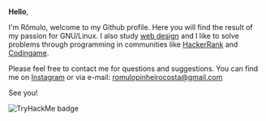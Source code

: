  <b>Hello</b>,</br>
 
I'm Rômulo, welcome to my Github profile. Here you will find the result of my passion for GNU/Linux. I also study [web design](https://codepen.io/pinheirocosta) and I like to solve problems through programming in communities like [HackerRank](https://www.hackerrank.com/Pinheirocosta) and [Codingame](https://www.codingame.com/profile/25c600759c3b87b73eff5a785b23212a1218773).

Please feel free to contact me for questions and suggestions. You can find me on [Instagram](https://www.instagram.com/rompinheiro) or via e-mail: romulopinheirocosta@gmail.com

See you! 

 <img src="https://tryhackme-badges.s3.amazonaws.com/PinheiroCosta.png" alt="TryHackMe badge">
 
